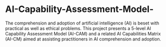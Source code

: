 # AI-Capability-Assessment-Model-
The comprehension and adoption of artificial intelligence (AI) is beset with practical as well as ethical problems. This project presents a 5-level AI Capability Assessment Model (AI-CAM) and a related AI Capabilities Matrix (AI-CM) aimed at assisting practitioners in AI comprehension and adoption. 
